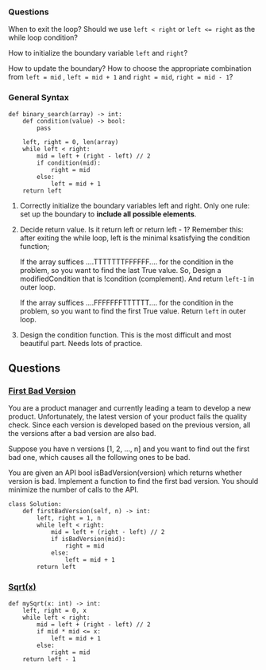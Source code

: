### Questions

When to exit the loop? Should we use `left < right` or `left <= right` as the while loop condition?

How to initialize the boundary variable `left` and `right`?

How to update the boundary? How to choose the appropriate combination from `left = mid` , `left = mid + 1` and `right = mid`, `right = mid - 1`?


### General Syntax
```
def binary_search(array) -> int:
    def condition(value) -> bool:
        pass

    left, right = 0, len(array)
    while left < right:
        mid = left + (right - left) // 2
        if condition(mid):
            right = mid
        else:
            left = mid + 1
    return left
```
1. Correctly initialize the boundary variables left and right. Only one rule: set up the boundary to **include all possible elements**.


2. Decide return value. Is it return left or return left - 1? Remember this: after exiting the while loop, left is the minimal k​ satisfying the condition function;

    If the array suffices ....TTTTTTTFFFFFF.... for the condition in the problem, so you want to find the last True value. So, Design a modifiedCondition that is !condition (complement). And return `left-1` in outer loop.

    If the array suffices ....FFFFFFFTTTTTT.... for the condition in the problem, so you want to find the first True value. Return `left` in outer loop.

3. Design the condition function. This is the most difficult and most beautiful part. Needs lots of practice.

   
## Questions

### [First Bad Version](https://leetcode.com/problems/first-bad-version/)
You are a product manager and currently leading a team to develop a new product. Unfortunately, the latest version of your product fails the quality check. Since each version is developed based on the previous version, all the versions after a bad version are also bad.

Suppose you have n versions [1, 2, ..., n] and you want to find out the first bad one, which causes all the following ones to be bad.

You are given an API bool isBadVersion(version) which returns whether version is bad. Implement a function to find the first bad version. You should minimize the number of calls to the API.


```
class Solution:
    def firstBadVersion(self, n) -> int:
        left, right = 1, n
        while left < right:
            mid = left + (right - left) // 2
            if isBadVersion(mid):
                right = mid
            else:
                left = mid + 1
        return left
```

### [Sqrt(x)](https://leetcode.com/problems/sqrtx/)

```
def mySqrt(x: int) -> int:
    left, right = 0, x
    while left < right:
        mid = left + (right - left) // 2
        if mid * mid <= x:
            left = mid + 1
        else:
            right = mid
    return left - 1
```

